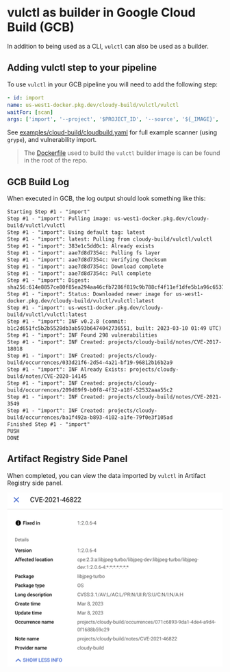 # vulctl as builder in Google Cloud Build (GCB)

In addition to being used as a CLI, `vulctl` can also be used as a builder.

## Adding vulctl step to your pipeline

To use `vulctl` in your GCB pipeline you will need to add the following step: 

```yaml
- id: import
name: us-west1-docker.pkg.dev/cloudy-build/vulctl/vulctl
waitFor: [scan]
args: ['import', '--project', '$PROJECT_ID', '--source', '${_IMAGE}', '--file', 'report.json', '--format', 'grype']
```

See [examples/cloud-build/cloudbuild.yaml](./cloudbuild.yaml) for full example scanner (using `grype`), and vulnerability import.

> The [Dockerfile](../../Dockerfile) used to build the `vulctl` builder image is can be found in the root of the repo.

## GCB Build Log

When executed in GCB, the log output should look something like this: 

```shell
Starting Step #1 - "import"
Step #1 - "import": Pulling image: us-west1-docker.pkg.dev/cloudy-build/vulctl/vulctl
Step #1 - "import": Using default tag: latest
Step #1 - "import": latest: Pulling from cloudy-build/vulctl/vulctl
Step #1 - "import": 383e1c5dd0c1: Already exists
Step #1 - "import": aae7d8d7354c: Pulling fs layer
Step #1 - "import": aae7d8d7354c: Verifying Checksum
Step #1 - "import": aae7d8d7354c: Download complete
Step #1 - "import": aae7d8d7354c: Pull complete
Step #1 - "import": Digest: sha256:614e8857ce80f85ea294aa46cfb7286f819c9b788cf4f11ef1dfe5b1a96c6537
Step #1 - "import": Status: Downloaded newer image for us-west1-docker.pkg.dev/cloudy-build/vulctl/vulctl:latest
Step #1 - "import": us-west1-docker.pkg.dev/cloudy-build/vulctl/vulctl:latest
Step #1 - "import": INF v0.2.8 (commit: b1c2d651fc5b2b5528db3ab593b6474042736551, built: 2023-03-10 01:49 UTC)
Step #1 - "import": INF Found 298 vulnerabilities
Step #1 - "import": INF Created: projects/cloudy-build/notes/CVE-2017-18018
Step #1 - "import": INF Created: projects/cloudy-build/occurrences/033d21f6-2d54-4a21-bf19-96812b16b2a9
Step #1 - "import": INF Already Exists: projects/cloudy-build/notes/CVE-2020-14145
Step #1 - "import": INF Created: projects/cloudy-build/occurrences/209d89f9-b0f8-4f32-a18f-52532aaa55c2
Step #1 - "import": INF Created: projects/cloudy-build/notes/CVE-2021-3549
Step #1 - "import": INF Created: projects/cloudy-build/occurrences/ba1f492a-b893-4102-a1fe-79f0e3f105ad
Finished Step #1 - "import"
PUSH
DONE
```

## Artifact Registry Side Panel

When completed, you can view the data imported by `vulctl` in Artifact Registry side panel. 

![](./side-panel.png)
